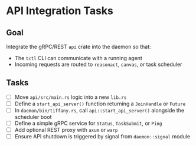 # API Integration Tasks

## Goal
Integrate the gRPC/REST `api` crate into the daemon so that:
- The `tctl` CLI can communicate with a running agent
- Incoming requests are routed to `reasonact`, `canvas`, or task scheduler

## Tasks

- [ ] Move `api/src/main.rs` logic into a new `lib.rs`
- [ ] Define a `start_api_server()` function returning a `JoinHandle` or `Future`
- [ ] In `daemon/bin/tiffany.rs`, call `api::start_api_server()` alongside the scheduler boot
- [ ] Define a simple gRPC service for `Status`, `TaskSubmit`, or `Ping`
- [ ] Add optional REST proxy with `axum` or `warp`
- [ ] Ensure API shutdown is triggered by signal from `daemon::signal` module
